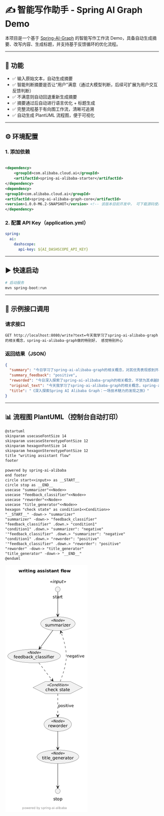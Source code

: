 # ✍️ 智能写作助手 - Spring AI Graph Demo

本项目是一个基于 [Spring-AI-Graph](https://github.com/alibaba/spring-ai-alibaba/tree/main/spring-ai-alibaba-graph)
的智能写作工作流 Demo，具备自动生成摘要、改写内容、生成标题，并支持基于反馈循环的优化流程。

---

## 🚀 功能

- ✅ 输入原始文本，自动生成摘要
- ✅ 智能判断摘要是否让“用户”满意（通过大模型判断，后续可扩展为用户交互反馈判断）
- ✅ 不满意则自动回退重新生成摘要
- ✅ 摘要通过后自动进行语言优化 + 标题生成
- ✅ 完整流程基于有向图工作流，清晰可追溯
- ✅ 自动生成 PlantUML 流程图，便于可视化

---

## ⚙️ 环境配置

### 1. 添加依赖

```xml

<dependency>
    <groupId>com.alibaba.cloud.ai</groupId>
    <artifactId>spring-ai-alibaba-starter</artifactId>
</dependency>
<dependency>
<groupId>com.alibaba.cloud.ai</groupId>
<artifactId>spring-ai-alibaba-graph-core</artifactId>
<version>1.0.0-M6.2-SNAPSHOT</version> <!-- 该版本目前开发中， 可下载源码使用 -->
</dependency>
```

### 2. 配置 API Key（application.yml）

```yaml
spring:
  ai:
    dashscope:
      api-key: ${AI_DASHSCOPE_API_KEY}
```

---

## ▶️ 快速启动

```bash
# 启动服务
mvn spring-boot:run
```

---

## 🧪 示例接口调用

### 请求接口

```
GET http://localhost:8080/write?text=今天我学习了spring-ai-alibaba-graph的相关概念，spring-ai-alibaba-graph做的特别好， 感觉特别开心
```

### 返回结果（JSON）

```json
{
  "summary": "今日学习了spring-ai-alibaba-graph的相关概念，对其优秀表现感到开心。",
  "summary_feedback": "positive",
  "reworded": "今日深入探索了spring-ai-alibaba-graph的相关概念，不禁为其卓越的表现而感到由衷欣喜。这一学习旅程不仅充实了我的知识库，更让我领略到这一技术的独特魅力与无限潜力。",
  "original_text": "今天我学习了spring-ai-alibaba-graph的相关概念，spring-ai-alibaba-graph做的特别好， 感觉特别开心",
  "title": "《深入探索Spring AI Alibaba Graph：一场技术魅力的发现之旅》"
}
```

---

## 📊 流程图 PlantUML（控制台自动打印）

```plantuml
@startuml
skinparam usecaseFontSize 14
skinparam usecaseStereotypeFontSize 12
skinparam hexagonFontSize 14
skinparam hexagonStereotypeFontSize 12
title "writing assistant flow"
footer

powered by spring-ai-alibaba
end footer
circle start<<input>> as __START__
circle stop as __END__
usecase "summarizer"<<Node>>
usecase "feedback_classifier"<<Node>>
usecase "reworder"<<Node>>
usecase "title_generator"<<Node>>
hexagon "check state" as condition1<<Condition>>
"__START__" -down-> "summarizer"
"summarizer" -down-> "feedback_classifier"
"feedback_classifier" .down.> "condition1"
"condition1" .down.> "summarizer": "negative"
'"feedback_classifier" .down.> "summarizer": "negative"
"condition1" .down.> "reworder": "positive"
'"feedback_classifier" .down.> "reworder": "positive"
"reworder" -down-> "title_generator"
"title_generator" -down-> "__END__"
@enduml
```

![img.png](img.png)

